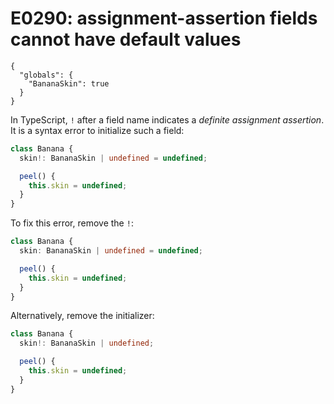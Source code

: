 # E0290: assignment-assertion fields cannot have default values

```config-for-examples
{
  "globals": {
    "BananaSkin": true
  }
}
```

In TypeScript, `!` after a field name indicates a *definite assignment
assertion*. It is a syntax error to initialize such a field:

```typescript
class Banana {
  skin!: BananaSkin | undefined = undefined;

  peel() {
    this.skin = undefined;
  }
}
```

To fix this error, remove the `!`:

```typescript
class Banana {
  skin: BananaSkin | undefined = undefined;

  peel() {
    this.skin = undefined;
  }
}
```

Alternatively, remove the initializer:

```typescript
class Banana {
  skin!: BananaSkin | undefined;

  peel() {
    this.skin = undefined;
  }
}
```
